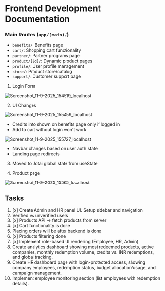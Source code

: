 # Frontend Development Documentation

### Main Routes (`app/(main)/`)

- `benefits/`: Benefits page
- `cart/`: Shopping cart functionality
- `partner/`: Partner programs page
- `product/[id]/`: Dynamic product pages
- `profile/`: User profile management
- `store/`: Product store/catalog
- `support/`: Customer support page

1. Login Form

![Screenshot_11-9-2025_154519_localhost](https://github.com/user-attachments/assets/e27180f8-0b61-4ec6-8df3-ae5cbb81f6f7)

2. UI Changes

![Screenshot_11-9-2025_155459_localhost](https://github.com/user-attachments/assets/558f9ba2-4377-4fb4-92ea-7a03e1557bee)

- Credits info shown on benefits page only if logged in
- Add to cart without login won't work

![Screenshot_11-9-2025_155727_localhost](https://github.com/user-attachments/assets/65800bdb-2384-47d4-bfbc-8e2db2deaef8)

- Navbar changes based on user auth state
- Landing page redirects

3. Moved to Jotai global state from useState

4. Product page

![Screenshot_11-9-2025_15565_localhost](https://github.com/user-attachments/assets/0da0a42d-ea6d-4574-b4cb-3474c63fe5e9)

## Tasks

1. [x] Create Admin and HR panel UI. Setup sidebar and navigation
2. Verified vs unverified users
3. [x] Products API -> fetch products from server
4. [x] Cart functionality is done
5. Placing orders will be after backend is done
6. [x] Products filtering done
7. [x] Implement role-based UI rendering (Employee, HR, Admin)
8. Create analytics dashboard showing most redeemed products, active companies, monthly redemption volume, credits vs. INR redemptions, and global tracking.
9. Create HR dashboard page with login-protected access, showing company employees, redemption status, budget allocation/usage, and campaign management.
10. Implement employee monitoring section (list employees with redemption details).
